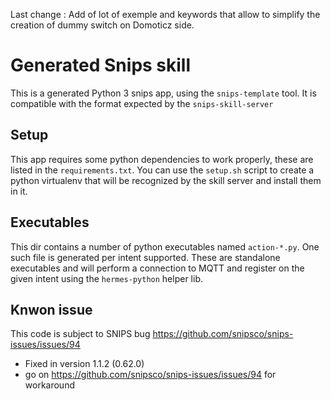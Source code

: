Last change :
Add of lot of exemple and keywords that allow to simplify the creation of dummy switch on Domoticz side.


# Generated Snips skill

This is a generated Python 3 snips app, using the `snips-template` tool.
It is compatible with the format expected by the `snips-skill-server`

## Setup

This app requires some python dependencies to work properly, these are
listed in the `requirements.txt`. You can use the `setup.sh` script to
create a python virtualenv that will be recognized by the skill server
and install them in it.

## Executables

This dir contains a number of python executables named `action-*.py`.
One such file is generated per intent supported. These are standalone
executables and will perform a connection to MQTT and register on the
given intent using the `hermes-python` helper lib.

## Knwon issue 
This code is subject to SNIPS bug https://github.com/snipsco/snips-issues/issues/94
-  Fixed in version 1.1.2 (0.62.0)
- go on https://github.com/snipsco/snips-issues/issues/94 for workaround
